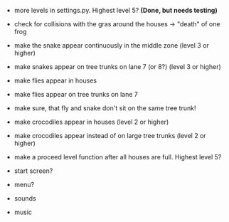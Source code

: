 - more levels in settings.py. Highest level 5? **(Done, but needs testing)**

- check for collisions with the gras around the houses -> "death" of one frog

- make the snake appear continuously in the middle zone (level 3 or higher)
- make snakes appear on tree trunks on lane 7 (or 8?) (level 3 or higher)

- make flies appear in houses
- make flies appear on tree trunks on lane 7
- make sure, that fly and snake don't sit on the same tree trunk!

- make crocodiles appear in houses (level 2 or higher)
- make crocodiles appear instead of on large tree trunks (level 2 or higher)

- make a proceed level function after all houses are full. Highest level 5?

- start screen?
- menu?
- sounds
- music
